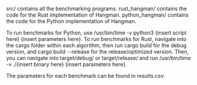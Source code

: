 src/ contains all the benchmarking programs.
rust_hangman/ contains the code for the Rust implementation of Hangman.
python_hangman/ contains the code for the Python implementation of Hangman.

To run benchmarks for Python, use /usr/bin/time -v python3 {insert script here} {insert parameters here}.
To run benchmarks for Rust, navigate into the cargo folder within each algorithm, then run cargo build for the debug version, and cargo build --release for the release/optimized version.
Then, you can navigate into target/debug/ or target/release/ and run /usr/bin/time -v ./{insert binary here} {insert parameters here}.

The parameters for each benchmark can be found in results.csv.
